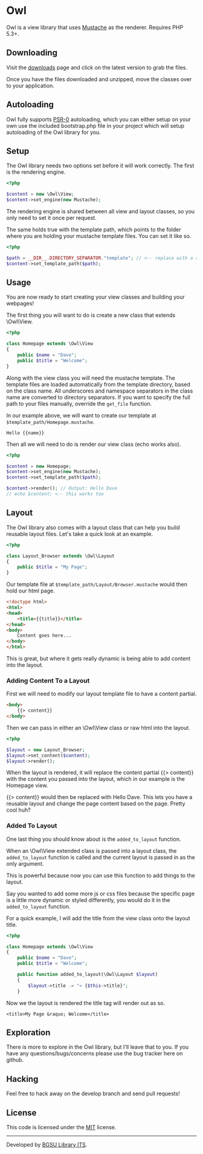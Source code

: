# Owl

Owl is a view library that uses [Mustache](https://github.com/bobthecow/mustache.php)
as the renderer. Requires PHP 5.3+.

## Downloading

Visit the [downloads](https://github.com/BGSU-LITS/Owl/downloads) page and click
on the latest version to grab the files.

Once you have the files downloaded and unzipped, move the classes over to your
application.

## Autoloading

Owl fully supports [PSR-0](https://github.com/php-fig/fig-standards/blob/master/accepted/PSR-0.md)
autoloading, which you can either setup on your own use the included bootstrap.php
file in your project which will setup autoloading of the Owl library for you.

## Setup

The Owl library needs two options set before it will work correctly. The first
is the rendering engine.

``` php
<?php

$content = new \Owl\View;
$content->set_engine(new Mustache);
```

The rendering engine is shared between all view and layout classes, so you only
need to set it once per request.

The same holds true with the template path, which points to the folder where you
are holding your mustache template files. You can set it like so.

``` php
<?php

$path = __DIR__.DIRECTORY_SEPARATOR."template"; // <-- replace with a real path of course!
$content->set_template_path($path);
```

## Usage

You are now ready to start creating your view classes and building your webpages!

The first thing you will want to do is create a new class that extends \Owl\View.

``` php 
<?php

class Homepage extends \Owl\View
{
	public $name = "Dave";
	public $title = "Welcome";
}
```

Along with the view class you will need the mustache template. The template files
are loaded automatically from the template directory, based on the class name.
All underscores and namespace separators in the class name are converted to
directory separators. If you want to specify the full path to your files manually,
override the `get_file` function.

In our example above, we will want to create our template at
`$template_path/Homepage.mustache`.

```
Hello {{name}}
```

Then all we will need to do is render our view class (echo works also).

``` php
<?php

$content = new Homepage;
$content->set_engine(new Mustache);
$content->set_template_path($path);

$content->render(); // Output: Hello Dave
// echo $content; <-- this works too
```

## Layout

The Owl library also comes with a layout class that can help you build reusable
layout files. Let's take a quick look at an example.

``` php
<?php

class Layout_Browser extends \Owl\Layout
{
	public $title = "My Page";
}
```

Our template file at `$template_path/Layout/Browser.mustache` would then hold our
html page.

``` html
<!doctype html>
<html>
<head>
	<title>{{title}}</title>
</head>
<body>
	Content goes here...
</body>
</html>
```

This is great, but where it gets really dynamic is being able to add content
into the layout.

### Adding Content To a Layout

First we will need to modify our layout template file to have a content partial.

``` html
<body>
	{{> content}}
</body>
```

Then we can pass in either an \Owl\View class or raw html into the layout.

``` php
<?php

$layout = new Layout_Browser;
$layout->set_content($content);
$layout->render();
```

When the layout is rendered, it will replace the content partial {{> content}} with
the content you passed into the layout, which in our example is the Homepage view.

{{> content}} would then be replaced with Hello Dave. This lets you have a reusable
layout and change the page content based on the page. Pretty cool huh?

### Added To Layout

One last thing you should know about is the `added_to_layout` function.

When an \Owl\View extended class is passed into a layout class, the `added_to_layout`
function is called and the current layout is passed in as the only argument.

This is powerful because now you can use this function to add things to the layout.

Say you wanted to add some more js or css files because the specific page is a little
more dynamic or styled differently, you would do it in the `added_to_layout` function.

For a quick example, I will add the title from the view class onto the layout
title.

``` php
<?php

class Homepage extends \Owl\View
{
	public $name = "Dave";
	public $title = "Welcome";

	public function added_to_layout(\Owl\Layout $layout)
	{
		$layout->title .= "» {$this->title}";
	}
```

Now we the layout is rendered the title tag will render out as so.

`<title>My Page &raquo; Welcome</title>`

## Exploration

There is more to explore in the Owl library, but I'll leave that to you. If you
have any questions/bugs/concerns please use the bug tracker here on github.

## Hacking

Feel free to hack away on the develop branch and send pull requests!

## License

This code is licensed under the [MIT](http://www.opensource.org/licenses/mit-license.php) license.

---

Developed by [BGSU Library ITS](http://ul2.bgsu.edu/labs).
